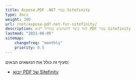 ```yaml
---
title: Aspose.PDF .NET עבור Sitefinity
type: docs
weight: 300
url: /net/aspose-pdf-net-for-sitefinity/
description: למד כיצד להשתמש במודול ייבוא PDF עבור Sitefinity
lastmod: "2021-06-05"
sitemap:
    changefreq: "monthly"
    priority: 0.5
---
```


סעיף זה כולל את הנושאים הבאים:

- [ייבוא PDF של Sitefinity](/pdf/net/sitefinity-pdf-import/)
